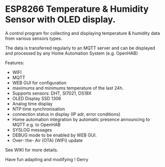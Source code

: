 # ESP8266 Temperature & Humidity Sensor with OLED display.

A control program for collecting and displaying temperature &amp; humidity data from various sensors types. 

The data is transferred regularly to an MQTT server and can be displayed and processed by any Home Automation System (e.g. OpenHAB)

Features:
- WIFI
- MQTT
- WEB GUI for configuration
- maximums and minimums temperature of the last 24h.
- Supports sensors: DHT, SI7021, DS18X
- OLED Display SSD 1306
- Analog time display 
- NTP time synchronisation 
- connection status in display (IP adr, error conditions)
- Home automation integration by automatic presence announcing to MQTT e.g. to OpenHAB
- SYSLOG messages 
- DEBUG mode to be enabled by WEB GUI.
- Over- the- Air (OTA) (WIFI) update 

See WIKI for more details.

Have fun adapting and modifying  ! 
Gerry 

